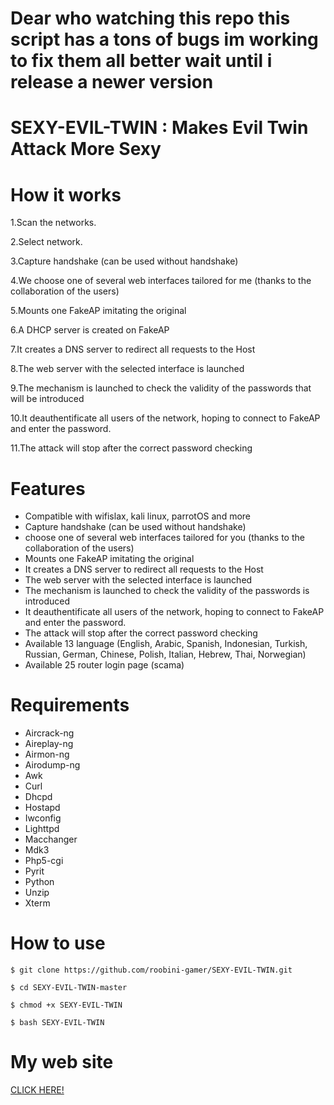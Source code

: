
# Dear who watching this repo this script has a tons of bugs im working to fix them all better wait until i release a newer version




# SEXY-EVIL-TWIN : Makes Evil Twin Attack More Sexy

# How it works

1.Scan the networks.

2.Select network.

3.Capture handshake (can be used without handshake)

4.We choose one of several web interfaces tailored for me (thanks to the collaboration of the users)

5.Mounts one FakeAP imitating the original

6.A DHCP server is created on FakeAP

7.It creates a DNS server to redirect all requests to the Host

8.The web server with the selected interface is launched

9.The mechanism is launched to check the validity of the passwords that will be introduced

10.It deauthentificate all users of the network, hoping to connect to FakeAP and enter the password.

11.The attack will stop after the correct password checking

# Features

* Compatible with wifislax, kali linux, parrotOS and more
* Capture handshake (can be used without handshake)
* choose one of several web interfaces tailored for you (thanks to the collaboration of the users)
* Mounts one FakeAP imitating the original
* It creates a DNS server to redirect all requests to the Host
* The web server with the selected interface is launched
* The mechanism is launched to check the validity of the passwords is introduced
* It deauthentificate all users of the network, hoping to connect to FakeAP and enter the password.
* The attack will stop after the correct password checking
* Available 13 language (English, Arabic, Spanish, Indonesian, Turkish, Russian, German, Chinese, Polish, Italian, Hebrew, Thai, Norwegian)
* Available 25 router login page (scama)

# Requirements

* Aircrack-ng
* Aireplay-ng
* Airmon-ng
* Airodump-ng
* Awk
* Curl
* Dhcpd
* Hostapd
* Iwconfig
* Lighttpd
* Macchanger
* Mdk3
* Php5-cgi
* Pyrit
* Python
* Unzip
* Xterm

# How to use

```
$ git clone https://github.com/roobini-gamer/SEXY-EVIL-TWIN.git

$ cd SEXY-EVIL-TWIN-master

$ chmod +x SEXY-EVIL-TWIN

$ bash SEXY-EVIL-TWIN
```

# My web site

<a href="https://bit.ly/3llxWWO">CLICK HERE!</a>
